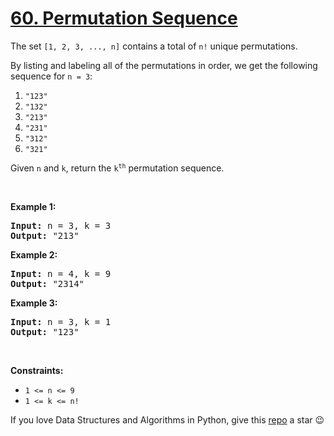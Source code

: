 # [60. Permutation Sequence][title]

<p>The set <code>[1, 2, 3, ..., n]</code> contains a total of <code>n!</code> unique permutations.</p>
<p>By listing and labeling all of the permutations in order, we get the following sequence for <code>n = 3</code>:</p>
<ol>
<li><code>"123"</code></li>
<li><code>"132"</code></li>
<li><code>"213"</code></li>
<li><code>"231"</code></li>
<li><code>"312"</code></li>
<li><code>"321"</code></li>
</ol>
<p>Given <code>n</code> and <code>k</code>, return the <code>k<sup>th</sup></code> permutation sequence.</p>
<p> </p>
<p><strong>Example 1:</strong></p>
<pre><strong>Input:</strong> n = 3, k = 3
<strong>Output:</strong> "213"
</pre><p><strong>Example 2:</strong></p>
<pre><strong>Input:</strong> n = 4, k = 9
<strong>Output:</strong> "2314"
</pre><p><strong>Example 3:</strong></p>
<pre><strong>Input:</strong> n = 3, k = 1
<strong>Output:</strong> "123"
</pre>
<p> </p>
<p><strong>Constraints:</strong></p>
<ul>
<li><code>1 &lt;= n &lt;= 9</code></li>
<li><code>1 &lt;= k &lt;= n!</code></li>
</ul>


If you love Data Structures and Algorithms in Python, give this [repo][me] a star :wink:

[title]: https://leetcode.com/problems/permutation-sequence
[me]: https://github.com/bumblebee211196/awesome-python-leetcode